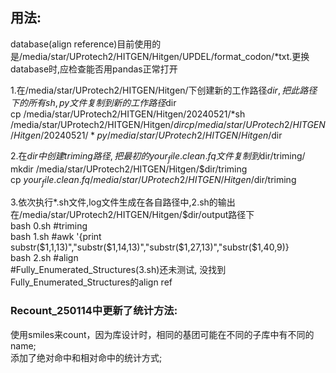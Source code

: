 ## 用法:  

database(align reference)目前使用的是/media/star/UProtech2/HITGEN/Hitgen/UPDEL/format_codon/*txt.更换database时,应检查能否用pandas正常打开  

1.在/media/star/UProtech2/HITGEN/Hitgen/下创建新的工作路径$dir,把此路径下的所有sh,py文件复制到新的工作路径$dir  
cp /media/star/UProtech2/HITGEN/Hitgen/20240521/*sh /media/star/UProtech2/HITGEN/Hitgen/$dir  
cp /media/star/UProtech2/HITGEN/Hitgen/20240521/*py /media/star/UProtech2/HITGEN/Hitgen/$dir  

2.在$dir中创建triming路径,把最初的your_file.clean.fq文件复制到$dir/triming/  
mkdir /media/star/UProtech2/HITGEN/Hitgen/$dir/triming  
cp $your_file.clean.fq /media/star/UProtech2/HITGEN/Hitgen/$dir/triming  

3.依次执行*.sh文件,log文件生成在各自路径中,2.sh的输出在/media/star/UProtech2/HITGEN/Hitgen/$dir/output路径下  
bash 0.sh #triming  
bash 1.sh #awk '{print substr($1,1,13)","substr($1,14,13)","substr($1,27,13)","substr($1,40,9)}  
bash 2.sh #align  
#Fully_Enumerated_Structures(3.sh)还未测试, 没找到Fully_Enumerated_Structures的align ref  

### Recount_250114中更新了统计方法:  

使用smiles来count，因为库设计时，相同的基团可能在不同的子库中有不同的name;  
添加了绝对命中和相对命中的统计方式;  
